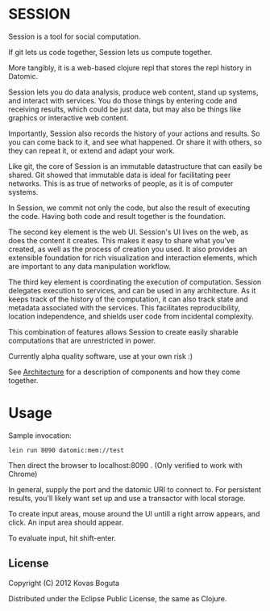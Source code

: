 # SESSION

Session is a tool for social computation. 

If git lets us code together, Session lets us compute together.

More tangibly, it is a web-based clojure repl that stores the repl history in Datomic. 

Session lets you do data analysis, produce web content, stand up systems, and interact with services. You do those things by entering code and receiving results, which could be just data, but may also be things like graphics or interactive web content.

Importantly, Session also records the history of your actions and results. So you can come back to it, and see what happened. Or share it with others, so they can repeat it, or extend and adapt your work. 

Like git, the core of Session is an immutable datastructure that can easily be shared. Git showed that immutable data is ideal for facilitating peer networks. This is as true of networks of people, as it is of computer systems.

In Session, we commit not only the code, but also the result of executing the code. Having both code and result together is the foundation.

The second key element is the web UI. Session's UI lives on the web, as does the content it creates. This makes it easy to share what you've created, as well as the process of creation you used. It also provides an extensible foundation for rich visualization and interaction elements, which are important to any data manipulation workflow.

The third key element is coordinating the execution of computation. Session delegates execution to services, and can be used in any architecture. As it keeps track of the history of the computation, it can also track state and metadata associated with the services. This facilitates reproducibility, location independence, and shields user code from incidental complexity.

This combination of features allows Session to create easily sharable computations that are unrestricted in power.


Currently alpha quality software, use at your own risk :)

See [Architecture](https://github.com/kovasb/session/wiki/Architecture) for a description of components and how they come together.

# Usage

Sample invocation:

    lein run 8090 datomic:mem://test

Then direct the browser to localhost:8090 . (Only verified to work with Chrome)

In general, supply the port and the datomic URI to connect to. For persistent results, you'll likely want set up and use a transactor with local storage.

To create input areas, mouse around the UI untill a right arrow appears, and click. An input area should appear.

To evaluate input, hit shift-enter.

## License

Copyright (C) 2012 Kovas Boguta

Distributed under the Eclipse Public License, the same as Clojure.
